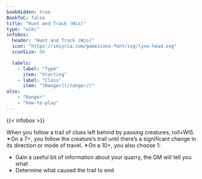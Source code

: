 ```yaml
---
bookHidden: true
BookToC: false
title: "Hunt and Track (Wis)"
type: "wiki"
infobox:
  header: "Hunt and Track (Wis)"
  icon: "https://seiyria.com/gameicons-font/svg/lynx-head.svg"
  iconSize: 50

  labels:
    - label: "Type"
      item: "Starting"
    - label: "Class"
      item: "[Ranger](/ranger/)"
also:
    - "Ranger"
    - "how-to-play"
---
```


{{< infobox >}}

When you follow a trail of clues left behind by passing creatures, roll+WIS. ✴On a 7+, you follow the creature’s trail until there’s a significant change in its direction or mode of travel. ✴On a 10+, you also choose 1:
* Gain a useful bit of information about your quarry, the GM will tell you what
* Determine what caused the trail to end